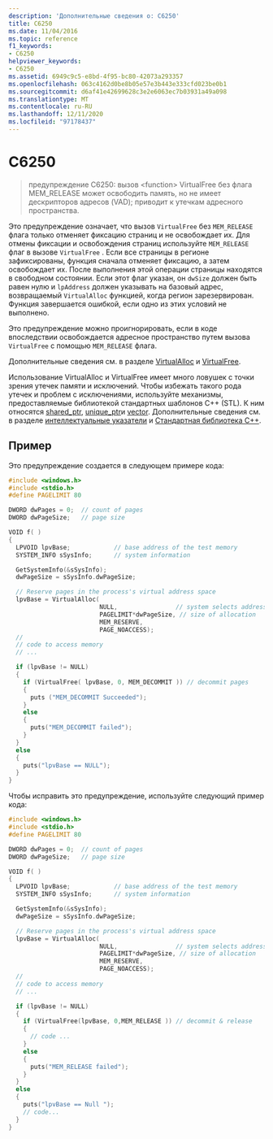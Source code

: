 ```yaml
---
description: 'Дополнительные сведения о: C6250'
title: C6250
ms.date: 11/04/2016
ms.topic: reference
f1_keywords:
- C6250
helpviewer_keywords:
- C6250
ms.assetid: 6949c9c5-e8bd-4f95-bc80-42073a293357
ms.openlocfilehash: 063c4162d0be8b05e57e3b443e333cfd023be0b1
ms.sourcegitcommit: d6af41e42699628c3e2e6063ec7b03931a49a098
ms.translationtype: MT
ms.contentlocale: ru-RU
ms.lasthandoff: 12/11/2020
ms.locfileid: "97178437"
---
```

# <a name="c6250"></a>C6250

> предупреждение C6250: вызов \<function> VirtualFree без флага MEM_RELEASE может освободить память, но не имеет дескрипторов адресов (VAD); приводит к утечкам адресного пространства.

Это предупреждение означает, что вызов `VirtualFree` без `MEM_RELEASE` флага только отменяет фиксацию страниц и не освобождает их. Для отмены фиксации и освобождения страниц используйте `MEM_RELEASE` флаг в вызове `VirtualFree` . Если все страницы в регионе зафиксированы, функция сначала отменяет фиксацию, а затем освобождает их. После выполнения этой операции страницы находятся в свободном состоянии. Если этот флаг указан, он `dwSize` должен быть равен нулю и `lpAddress` должен указывать на базовый адрес, возвращаемый `VirtualAlloc` функцией, когда регион зарезервирован. Функция завершается ошибкой, если одно из этих условий не выполнено.

Это предупреждение можно проигнорировать, если в коде впоследствии освобождается адресное пространство путем вызова `VirtualFree` с помощью `MEM_RELEASE` флага.

Дополнительные сведения см. в разделе [VirtualAlloc](/windows/win32/api/memoryapi/nf-memoryapi-virtualalloc) и [VirtualFree](/windows/win32/api/memoryapi/nf-memoryapi-virtualfree).

Использование VirtualAlloc и VirtualFree имеет много ловушек с точки зрения утечек памяти и исключений. Чтобы избежать такого рода утечек и проблем с исключениями, используйте механизмы, предоставляемые библиотекой стандартных шаблонов C++ (STL). К ним относятся [shared_ptr](../standard-library/shared-ptr-class.md), [unique_ptr](../standard-library/unique-ptr-class.md)и [vector](../standard-library/vector.md). Дополнительные сведения см. в разделе [интеллектуальные указатели](../cpp/smart-pointers-modern-cpp.md) и [Стандартная библиотека C++](../standard-library/cpp-standard-library-reference.md).

## <a name="example"></a>Пример

Это предупреждение создается в следующем примере кода:

```cpp
#include <windows.h>
#include <stdio.h>
#define PAGELIMIT 80

DWORD dwPages = 0;  // count of pages
DWORD dwPageSize;   // page size

VOID f( )
{
  LPVOID lpvBase;            // base address of the test memory
  SYSTEM_INFO sSysInfo;      // system information

  GetSystemInfo(&sSysInfo);
  dwPageSize = sSysInfo.dwPageSize;

  // Reserve pages in the process's virtual address space
  lpvBase = VirtualAlloc(
                         NULL,                // system selects address
                         PAGELIMIT*dwPageSize, // size of allocation
                         MEM_RESERVE,
                         PAGE_NOACCESS);
  //
  // code to access memory
  // ...

  if (lpvBase != NULL)
  {
    if (VirtualFree( lpvBase, 0, MEM_DECOMMIT )) // decommit pages
    {
      puts ("MEM_DECOMMIT Succeeded");
    }
    else
    {
      puts("MEM_DECOMMIT failed");
    }
  }
  else
  {
    puts("lpvBase == NULL");
  }
}
```

Чтобы исправить это предупреждение, используйте следующий пример кода:

```cpp
#include <windows.h>
#include <stdio.h>
#define PAGELIMIT 80

DWORD dwPages = 0;  // count of pages
DWORD dwPageSize;   // page size

VOID f( )
{
  LPVOID lpvBase;            // base address of the test memory
  SYSTEM_INFO sSysInfo;      // system information

  GetSystemInfo(&sSysInfo);
  dwPageSize = sSysInfo.dwPageSize;

  // Reserve pages in the process's virtual address space
  lpvBase = VirtualAlloc(
                         NULL,                // system selects address
                         PAGELIMIT*dwPageSize, // size of allocation
                         MEM_RESERVE,
                         PAGE_NOACCESS);
  //
  // code to access memory
  // ...

  if (lpvBase != NULL)
  {
    if (VirtualFree(lpvBase, 0,MEM_RELEASE )) // decommit & release
    {
      // code ...
    }
    else
    {
      puts("MEM_RELEASE failed");
    }
  }
  else
  {
    puts("lpvBase == Null ");
    // code...
  }
}
```
